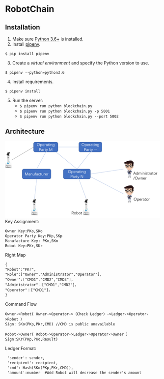 # RobotChain
## Installation

1. Make sure [Python 3.6+](https://www.python.org/downloads/) is installed. 
2. Install [pipenv](https://github.com/kennethreitz/pipenv). 

```
$ pip install pipenv 
```

3. Create a _virtual environment_ and specify the Python version to use. 

```
$ pipenv --python=python3.6
```

4. Install requirements.  

```
$ pipenv install 
``` 

5. Run the server:
    * `$ pipenv run python blockchain.py` 
    * `$ pipenv run python blockchain.py -p 5001`
    * `$ pipenv run python blockchain.py --port 5002`
    

## Architecture
![Image text](https://github.com/qinyunchuan/RobotChain/blob/master/image/robotchain.png)
Key Assignment:
```
Owner Key:PKo,SKo
Operator Party Key:PKp,SKp
Manufacture Key: PKm,SKm
Robot Key:PKr,SKr
```
Right Map
```
{
"Robot":"PKr",
"Role":["Owner","Administrator","Operator"],
"Owner":["CMD1","CMD2","CMD3"]，
"Administrator"：["CMD1","CMD2"]，
"Operator"：["CMD1"]，
}
```

Command Flow
```
Owner->Robot( Owner->Operator->（Check Ledger）->Ledger->Operator->Robot ）
Sign: SKo(PKp,PKr,CMD) //CMD is public unavailable

Robot->Owner( Robot->Operator->Ledger->Operator->Owner ）
Sign:SKr(PKp,PKo,Result)
```

Ledger Format:
```All Parties should log operations for audit
 'sender': sender,
 'recipient': recipient,
 'cmd': Hash(SKo(PKp,PKr,CMD)),
 'amount':number  #Add Robot will decrease the sender's amount
```